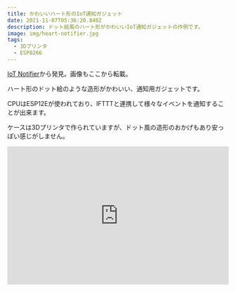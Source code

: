```yaml
---
title: かわいいハート形のIoT通知ガジェット
date: 2021-11-07T05:36:20.840Z
description: ドット絵風のハート形がかわいいIoT通知ガジェットの作例です。
image: img/heart-notifier.jpg
tags:
  - 3Dプリンタ
  - ESP8266
---
```

[IoT Notifier](https://hackaday.io/project/171257-iot-notifier)から発見。画像もここから転載。

ハート形のドット絵のような造形がかわいい、通知用ガジェットです。

CPUはESP12Eが使われており、IFTTTと連携して様々なイベントを通知することが出来ます。

ケースは3Dプリンタで作られていますが、ドット風の造形のおかげもあり安っぽい感じがしません。

<iframe width="100%" height="315" src="https://www.youtube.com/embed/vCAcMm_txSM" title="YouTube video player" frameborder="0" allow="accelerometer; autoplay; clipboard-write; encrypted-media; gyroscope; picture-in-picture" allowfullscreen></iframe>